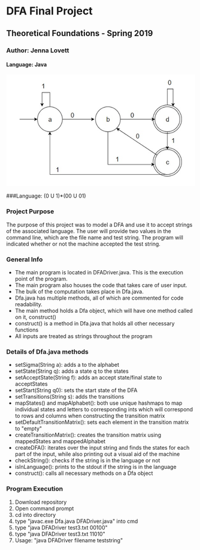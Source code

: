 # DFA Final Project
## Theoretical Foundations - Spring 2019
### Author: Jenna Lovett
#### Language: Java

![alt text](https://github.com/JennaLovett/dfa/blob/master/dfa.jpg "DFA Image")

###Language: (0 U 1)*(00 U 01)

### Project Purpose
The purpose of this project was to model a DFA and use it to accept strings of the associated language. The user will provide two values in the command line, which are the file name and test string. The program will indicated whether or not the machine accepted the test string.

### General Info
* The main program is located in DFADriver.java. This is the execution point of the program.
* The main program also houses the code that takes care of user input.
* The bulk of the computation takes place in Dfa.java.
* Dfa.java has multiple methods, all of which are commented for code readability.
* The main method holds a Dfa object, which will have one method called on it, construct()
* construct() is a method in Dfa.java that holds all other necessary functions
* All inputs are treated as strings throughout the program

### Details of Dfa.java methods
* setSigma(String a): adds a to the alphabet
* setState(String q): adds a state q to the states
* setAcceptState(String f): adds an accept state/final state to acceptStates
* setStart(String q0): sets the start state of the DFA
* setTransitions(String s): adds the transitions
* mapStates() and mapAlphabet(): both use unique hashmaps to map individual states and letters to corresponding ints which will correspond to rows and columns when constructing the transition matrix
* setDefaultTransitionMatrix(): sets each element in the transition matrix to "empty"
* createTransitionMatrix(): creates the transition matrix using mappedStates and mappedAlphabet
* createDFA(): iterates over the input string and finds the states for each part of the input, while also printing out a visual aid of the machine
* checkString(): checks if the string is in the language or not
* isInLanguage(): prints to the stdout if the string is in the language
* construct(): calls all necessary methods on a Dfa object

### Program Execution
1. Download repository
2. Open command prompt
3. cd into directory
4. type "javac.exe Dfa.java DFADriver.java" into cmd
5. type "java DFADriver test3.txt 00100"
6. type "java DFADriver test3.txt 11010"
7. Usage: "java DFADriver filename teststring"
